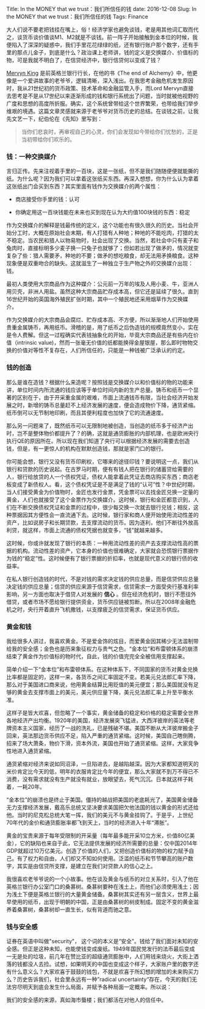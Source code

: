 Title: In the MONEY that we trust：我们所信任的钱
date: 2016-12-08
Slug: In the MONEY that we trust：我们所信任的钱
Tags: Finance



大人们说不要老把钱挂在嘴上，俗！经济学家也避免谈钱，老是用其他词汇取而代之，谈货币谈价值谈M1、M2就是不谈钱。前一阵子开始接触到金本位的时候，我便陷入了深深的疑惑中，我们手里花花绿绿的纸，还有银行账户那个数字，还有手里的那点儿金子，到底是什么？政治课上老师讲，钱的定义是交换媒介、价值标的物，可是我就不明白了，在信贷经济中，银行信贷何以变成了钱？



[Mervyn King](https://en.wikipedia.org/wiki/Mervyn_King,_Baron_King_of_Lothbury) 是前英格兰银行行长，在他的书《The end of Alchemy》中，他更像是一个爱讲故事的老爷爷，逻辑清晰，深入浅出。在我思考金融危机发生原因时，我从21世纪初的货币政策、技术革命和金融监管入手，而Lord Mervyn直接去思考是不是从17世纪以来逐渐形成的钱和银行系统出了问题，当时就被他视野的广度和思想的高度所折服。确实，这个系统曾带给这个世界繁荣，也带给我们举步维艰的境遇。这篇文章灵感就来源于老爷爷对货币历史的总结。在谈钱之前，让我先文艺一下，纪伯伦在《先知》里写到：

>当你们悲哀时，再审视自己的心灵，你们会发现如今带给你们忧愁的，正是当初带给你们欢乐的。



### 钱：一种交换媒介

言归正传。先来注视着手里的一百块，这是一张纸，但不是我们随随便便就能撕的纸。为什么呢？因为我们可以拿着这张纸买东西。再深入想想，你为什么认为拿着这张纸出门会买到东西？其实里面有钱作为交换媒介的两个属性：

* 商店接受你手里的钱：认可

* 你确定用这一百块钱能在未来也买到现在认为大约值100块钱的东西：稳定



作为交换媒介的解释是钱最传统的定义，这个功能也有很久很久的历史。当社会开始分工时，大概在原始社会末期，有人打猎有人种地；种地的不能吃肉，打猎的太不稳定。当农民和猎人以物易物时，社会出现了交换。当然，若社会中只有麦子和兔肉时，直接标明多少麦子换一只兔子也就够了；但如若出现了做矛的，情况就变复杂了些：猎人需要矛，种地的不要；做矛的想吃粮食，却无法用矛换粮食。这种现象便是双重吻合的缺失。这就滋生了一种独立于生产物之外的交换媒介出现：钱。



最初人类使用大宗商品作为这种媒介：公元前一万年的埃及人用小麦、牛，亚洲人用贝壳，非洲人用盐。虽然这种大宗商品贮存成本高，但它还是延续了很久。直到16世纪开始的英国海外殖民扩张时期，其中一个殖民地还采用烟草作为交换媒介。



作为交换媒介的大宗商品会腐烂、贮存成本高、不方便，所以渐渐地人们开始使用贵重金属铸币，再用纸币。滑稽的是，用了纸币之后伪造钱的规模竟然变小，实在是令人费解。但这一过程确实代表钱抽象化的开始，毕竟大宗商品还是有些内在价值（intrinsic value)，然而一张毫无价值的纸都能换得金屋银屋，那么即时物物交换的价值对等性不复存在，人们所信任的，只能是一种钱被广泛承认的约定。



### 钱的创造

那么是谁在造钱？根据什么来造呢？按照钱是交换媒介以和价值标的物的功能来讲，单位时间内所流通的钱应该等于单位时间内新的生产总量。铸币和纸币一个显著的区别在于，由于开采重金属的艰难，市面上流通钱币有限，当社会经济开始发展之时，新增的铸币总量赶不上经济发展的速度，便会造成物价下降，通货紧缩。纸币倒可以无节制地印刷，而且其便利程度也加快了它的流通速度。



那么另一问题来了，既然纸币可以无限制地被创造，当创造的纸币多于经济产出时，岂不是整体物价都提升了？的确，这就是通货膨胀的内部机理，也是欧洲央行执行QE的原因所在。所以现在我们知道了央行可以根据经济发展的需要去创造钱，但是，有一更惊人的机构在默默创造钱，那就是家门口的银行。



你可能会想，银行又没有货币印刷权，它哪来的途径印钱？要说明这一点，我们从银行和贷款的历史说起。在古罗马时期，便有有钱人把在银行的储蓄贷给需要的人，银行给放贷的人一个债权凭证，债权人能拿着此凭证去商店购买东西；商店老板变成了新债权人。看，这个债权凭证是不是满足了钱的“认可”性？中世纪时期，当人们接受黄金为价值物时，金匠也发行金票，凭金票可以去找金匠兑换一定量的黄金，人们也就接受了这个金票作为交换媒介。这时候，银行和金匠都意识到，人们在不断交换债权凭证和金票的过程中，很少每交换一次就去银行兑钱；相反，这种票据因其方便性会一直流通下去。这时候，银行家和商人便开始使用流动性差的资产，比如说房子和长期贷款，去支撑流动的货币。因为逐利，他们不断往外放高利贷，就这样，市面上流通的债权凭据也就变多，“钱”就越来越多。



这时候，你或许就发现了银行的本质：一种用流动性差的资产去支撑流动性高的票据的机构。流动性差的资产，它本身的价值也很难确定，大家就会恐慌银行票据作为钱的“稳定”性。这时候便有了银行票据的折扣率，也就是现代意义的银行债的收益率。



在私人银行创造钱的时代，不是对钱的需求决定钱的供应总量，而是信贷供应总量决定钱的供应总量；信贷的供应来源于信贷需求，信贷需求一方面受央行基准利率影响，另一方面也取决于借贷人对发展的 __信心__ 。但在经济危机时，银行不愿往外借贷，或者市场不愿给银行提供资金，货币供应链被剪断。所以在2008年金融危机之时，央行开着直升飞机撒钱，以支撑疲乏的信贷需求，保证货币供应。



### 黄金和钱

我给很多人讲过，我喜欢黄金。不是爱金饰的炫目，而爱黄金因其稀少无法滥制带给我的安全感；金色也是历来象征权力与贵气之色。“金本位”和布雷顿体系的崩溃结束了黄金作为价值标的物时代，自此，钱的价值完完全全被信用支撑起来。



简单介绍一下“金本位”和布雷顿体系。在这种体系下，不同国家的货币对黄金兑换比率都是固定的，这样一来，各货币之间汇率固定不变。若美元兑法郎汇率下降，那么对于美国进口商来说，他用黄金结算比用贬值的美元便宜；那么美国就没有足够的黄金去支撑市面上的美元，美元供应量下降，美元兑法郎汇率上升至平衡水准。



这样子是皆大欢喜，但忽略了一个事实，黄金储备的稳定和价格的稳定需要全世界各地经济产出均衡。1920年的美国，经济发展突飞猛进，大西洋彼岸的英法等老牌资本主义国家，经历了一战的洗礼，已是残破不堪。美国不断从大洋彼岸搬金子回来，英法那边货币供应不足，陷入严重的通货紧缩。这时候，美国自己瞎倒腾，招来了场大萧条，物价下滑，资本外流，美国也开始了通货紧缩。这样，大家竞争性地进入通货紧缩。



通货紧缩对经济来说如同沼泽，一旦陷进去，是越陷越深。因为大家都知道明天的米价肯定比今天的低，明年的衣服肯定比今年的便宜，那么大家就不到万不得已不消费，没有需求就没有生产就没有就业，放眼望去，死气沉沉。日本就这样子耗着，一耗20年。



“金本位”的崩溃也是终止于美国。僵持的越战把美国的老底耗光了，美国黄金储备无力支撑经济发展，戴高乐总统又坚决要求美国把欠他法国的钱以黄金的形式还给他。当时的尼克松总统大笔一挥，我们的美元不与黄金挂钩了。于是乎，上世纪70年代的金价和通货膨胀率都飞到天上，当时的经济进入十年“滞胀”。



黄金的宝贵来源于每年受限制的开采量（每年最多能开采10立方米，价值80亿美金），它的缺陷也来自于此，它无法提供发展的经济所需要的总量：仅中国2014年GDP就超过10万亿美元。创造了价值的人们，又把创造价值标的物的权力赋予自己。有了权力和自由，人们却又不知如何使用。泛滥的纸币和节节攀高的账户数字，其实是由信贷所支撑，是建立在我们对贷款人的信心之上。



我很喜欢老爷爷说的一个小故事。他在谈及黄金与纸币的对立关系时，引入了他在英格兰银行办公室门口的桑葚树。桑葚树要种在浅土上，而他们必须使用浅土；因为浅土下便是英格兰银行的大量黄金储备。桑葚树其实还有另一层含义，世界上最早使用的纸币，出现于明朝的中国，正是由桑葚树的树皮制成。固定不变的黄金滋养着桑葚树，桑葚树却一直生长，似有背道而驰之意。



### 钱与安全感

证券在英语中叫做"security"， 这个词的本义是“安全"。钱给了我们面对未知的安全感。但正是这种未知，也能使钱变成废纸。1949年国民党发行的法币最后变成一无是处的垃圾，前几年在赞比亚的超级通货膨胀中，人们用钱来烧火，大街上洒落的钱都没人去捡。试想，如果明天的中国也变成这个样子，大家账户里的数字还有什么意义么？大家欢喜于鼓鼓的钱包，不就是欢喜于所幻想的增加的未来购买力么？历史告诉我们，社会里永远有一种”radical uncertainty“存在，今天的我们无法穷尽明天到底会发生什么局面，并赋予各种局面一定概率。所以说：



我们的安全感的来源，真如海市蜃楼；我们都活在对他人的信任中。

